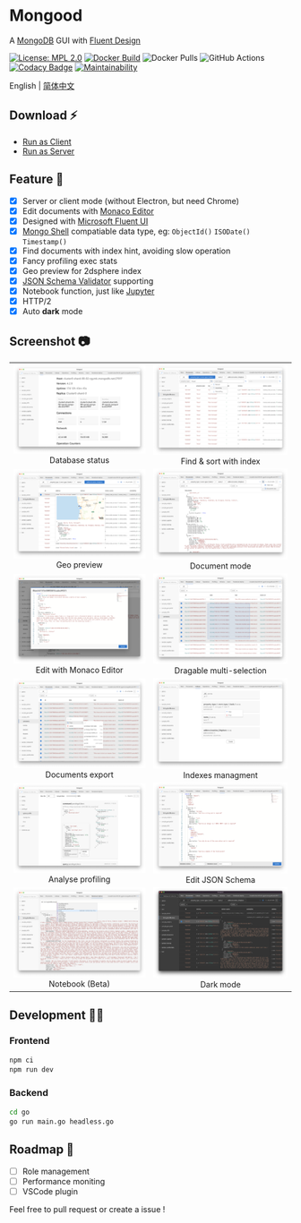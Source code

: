 # Mongood

A [MongoDB](https://www.mongodb.com/) GUI with [Fluent Design](https://www.microsoft.com/design/fluent/)

[![License: MPL 2.0](https://img.shields.io/badge/License-MPL%202.0-brightgreen.svg)](https://opensource.org/licenses/MPL-2.0)
[![Docker Build](https://img.shields.io/docker/cloud/build/renzholy/mongood)](https://hub.docker.com/r/renzholy/mongood)
![Docker Pulls](https://img.shields.io/docker/pulls/renzholy/mongood)
![GitHub Actions](https://github.com/renzholy/mongood/workflows/Release/badge.svg?branch=v0.1.0)
[![Codacy Badge](https://api.codacy.com/project/badge/Grade/f7b2974cfea2417a8bd489a9bdbea4a7)](https://app.codacy.com/manual/RenzHoly/Mongood?utm_source=github.com&utm_medium=referral&utm_content=RenzHoly/Mongood&utm_campaign=Badge_Grade_Dashboard)
[![Maintainability](https://api.codeclimate.com/v1/badges/4b5f9ef66205961e4ddd/maintainability)](https://codeclimate.com/github/RenzHoly/Mongood/maintainability)

English | [简体中文](./README-zh_CN.md)

## Download ⚡️

- [Run as Client](https://github.com/RenzHoly/Mongood/releases)
- [Run as Server](https://hub.docker.com/r/renzholy/mongood)

## Feature 🔮

- [x] Server or client mode (without Electron, but need Chrome)
- [x] Edit documents with [Monaco Editor](https://microsoft.github.io/monaco-editor/index.html)
- [x] Designed with [Microsoft Fluent UI](https://developer.microsoft.com/en-us/fluentui)
- [x] [Mongo Shell](https://docs.mongodb.com/manual/core/shell-types/) compatiable data type, eg: `ObjectId()` `ISODate()` `Timestamp()`
- [x] Find documents with index hint, avoiding slow operation
- [x] Fancy profiling exec stats
- [x] Geo preview for 2dsphere index
- [x] [JSON Schema Validator](https://docs.mongodb.com/manual/reference/operator/query/jsonSchema/) supporting
- [x] Notebook function, just like [Jupyter](https://jupyter.org/)
- [x] HTTP/2
- [x] Auto **dark** mode

## Screenshot 📷

<table>
  <tr>
    <td align="center"><img src="./screenshot/stats.png"> Database status</td>
    <td align="center"><img src="./screenshot/index.png"> Find & sort with index</td>
  </tr>
  <tr>
    <td align="center"><img src="./screenshot/geo.png" /> Geo preview</td>
    <td align="center"><img src="./screenshot/document.png" /> Document mode</td>
  </tr>
  <tr>
    <td align="center"><img src="./screenshot/editor.png" /> Edit with Monaco Editor</td>
    <td align="center"><img src="./screenshot/multi-select.png" /> Dragable multi-selection</td>
  </tr>
  <tr>
    <td align="center"><img src="./screenshot/export.png" /> Documents export</td>
    <td align="center"><img src="./screenshot/indexes.png" /> Indexes managment</td>
  </tr>
  <tr>
    <td align="center"><img src="./screenshot/profiling.png" /> Analyse profiling</td>
    <td align="center"><img src="./screenshot/schema.png" /> Edit JSON Schema</td>
  </tr>
  <tr>
    <td align="center"><img src="./screenshot/notebook.png" /> Notebook (Beta)</td>
    <td align="center"><img src="./screenshot/dark.png" /> Dark mode</td>
  </tr>
</table>

## Development 👨‍💻

### Frontend

```bash
npm ci
npm run dev
```

### Backend

```bash
cd go
go run main.go headless.go
```

## Roadmap 🚧

- [ ] Role management
- [ ] Performance moniting
- [ ] VSCode plugin

Feel free to pull request or create a issue !
